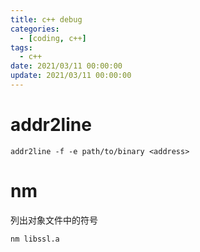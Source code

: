 ```yaml
---
title: c++ debug
categories: 
  - [coding, c++]
tags:
  - c++
date: 2021/03/11 00:00:00
update: 2021/03/11 00:00:00
---
```


# addr2line

```shell
addr2line -f -e path/to/binary <address>
```

# nm

列出对象文件中的符号

```shell
nm libssl.a 
```


